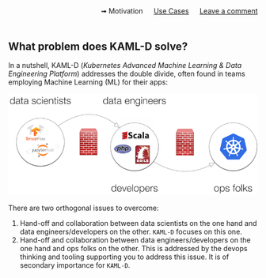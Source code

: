 <div style="text-align:right; margin-bottom:50px;" width="90%">
  &#10143; Motivation &#12288;
  <a href="use-cases">Use Cases</a> &#12288;
  <a href="https://github.com/kaml-d/design/issues/new">Leave a comment</a>
</div>

## What problem does KAML-D solve?

In a nutshell, KAML-D (*Kubernetes Advanced Machine Learning & Data Engineering Platform*) addresses the double divide, often found in teams employing Machine Learning (ML) for their apps:

![ML double divide](img/ml-dd.png)

There are two orthogonal issues to overcome:

1. Hand-off and collaboration between data scientists on the one hand and data engineers/developers on the other. `KAML-D` focuses on this one.
1. Hand-off and collaboration between data engineers/developers on the one hand and ops folks on the other. This is addressed by the devops thinking and tooling supporting you to address this issue. It is of secondary importance for `KAML-D`.
